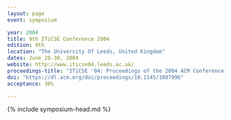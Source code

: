 ```yaml
---
layout: page
event: symposium

year: 2004
title: 9th ITiCSE Conference 2004
edition: 9th
location: "The University Of Leeds, United Kingdom"
dates: June 28-30, 2004
website: http://www.iticse04.leeds.ac.uk/
proceedings-title: "ITiCSE '04: Proceedings of the 2004 ACM Conference on Innovation and Technology in Computer Science Education"  
doi: "https://dl.acm.org/doi/proceedings/10.1145/1007996"
acceptance: 30%

---
```


{% include symposium-head.md %}